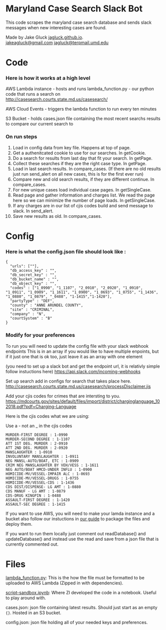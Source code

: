 # Maryland Case Search Slack Bot

This code scrapes the maryland case search database and sends slack messages when new interesting cases are found. 

Made by Jake Gluck [jagluck.github.io](jagluck.github.io).   
jakeagluck@gmail.com jagluck@terpmail.umd.edu

# Code

### Here is how it works at a high level

AWS Lambda instance - hosts and runs lambda_function.py - our python code that runs a search on http://casesearch.courts.state.md.us/casesearch/

AWS Cloud Events - triggers the lambda function to run every ten minutes

S3 Bucket - holds cases.json file containing the most recent searchs results to compare our current search to

### On run steps   
1. Load in config data from key file. Happens at top of page.   
2. Get a authenitcated cookie to use for our searches. In getCookie.    
3. Do a search for results from last day that fit your search. In getPage.  
4. Collect these searches if they are the right case type. In getPage.  
5. Load in last search results. In compare_cases. (If there are no old results just run send_alert on all new cases, this is for the first ever run)  
6. Compare new and old search results, if they are different continue. In compare_cases.  
7. For new unique cases load individual case pages. In getSingleCase.  
8. Read page and gather information and charges list. We read the page here so we can minimize the number of page loads. In getSingleCase.  
9. If any charges are in our list of cjis codes build and send message to slack. In send_alert.  
10. Save new results as old. In compare_cases. 

# Config

### Here is what the config.json file should look like :

```
{
  "urls": [""],  
  "db_access_key" : "",  
  "db_secret_key" : "",  
  "db_bucket_name" : "",    
  "db_object_key" : "",  
  "codes" : ["1_0990", "1_1107", "2_0910", "2_0920", "1_0910", "1_0911", "1_0909", "1_1611", "1_0900", "1_0693", "1_0755", "1_1436", "1_0880", "1_0879", "_0488", "1-1415","1-1420"],  
  "partyType" : "DEF",  
  "county" : "ANNE ARUNDEL COUNTY",  
  "site" : "CRIMINAL",  
  "company" : "N",  
  "courtSystem" : "B"
}
```

### Modify for your preferences

To run you will need to update the config file with your slack webhook endpoints
This is in an array if you would like to have multiple enpoints, but if it just one that is ok too, just leave it as an array with one element

(you need to set up a slack bot and get the endpoint url, it is relativly simple follow instuctions here)
https://api.slack.com/incoming-webhooks

Set up search add in configs for search that takes place here.   
http://casesearch.courts.state.md.us/casesearch/processDisclaimer.jis

Add your cjis codes for crimes that are intersting to you.  
https://mdcourts.gov/sites/default/files/import/district/charginglanguage_102018.pdf?pdf=Charging-Language

Here is the cjis codes what we are using:

Use a - not an _ in the cjis codes

```
MURDER-FIRST DEGREE : 1-0990  
MURDER-SECOND DEGREE : 1-1107  
ATT 1ST DEG. MURDER : 2-0910  
ATT 2ND DEG. MURDER : 2-0920  
MANSLAUGHTER : 1-0910  
INVOLUNTARY MANSLAUGHTER : 1-0911  
NEG MANSL-AUTO/BOAT, ETC : 1-0909  
CRIM NEG MANSLAUGHTER BY VEH/VESS : 1-1611  
NEG AUTO/BOAT HMCD-UNDER INFLU : 1-0900  
HOMICIDE-MV/VESSEL-IMPAIR ALC : 1-0693  
HOMICIDE-MV/VESSEL-DRUGS : 1-0755  
HOMICIDE-MV/VESSEL-CDS : 1-1436  
CDS DIST/DISPENSE- LG AMT : 1-0880  
CDS MANUF - LG AMT : 1-0879  
CDS-DRUG KINGPIN : 1-0488  
ASSAULT-FIRST DEGREE : 1-1420  
ASSAULT-SEC DEGREE : 1-1415  
```

If you want to use AWS, you will need to make your lamda instance and a bucket
also follow our instuctions in [our guide](cns_aws_lambda_tutorial.pdf) to package the files and deploy them.  

If you want to run them locally just comment out readDatabase() and updateDatabase() and instead use the read and save from a json file that is currently commented out. 

# Files

[lambda_function.py](lambda_function.py): This is the how the file must be formatted to be uploaded to AWS Lambda (Zipped in with dependencies).   

[script-sandbox.ipynb](cript-sandbox.ipynb): Where ZI developed the code in a notebook. Useful to play around with.

cases.json: json file containing latest results. Should just start as an empty ```{}```. Hosted in an S3 bucket.

config.json: json file holding all of your needed keys and preferences.

